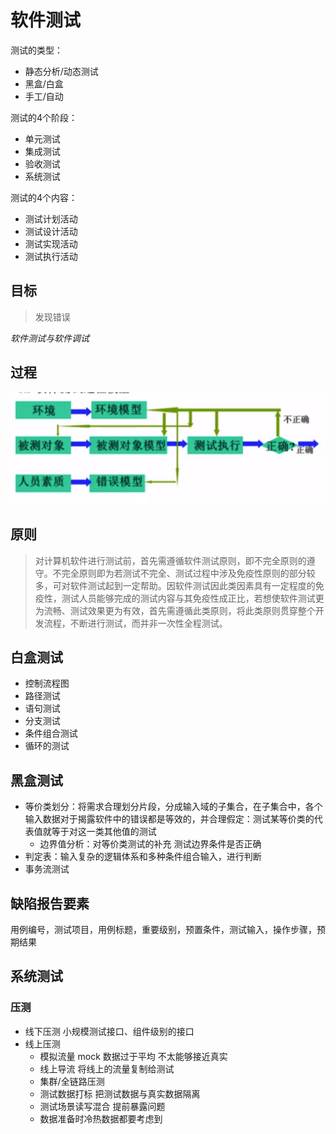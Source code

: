# 软件测试

测试的类型：

- 静态分析/动态测试
- 黑盒/白盒
- 手工/自动

测试的4个阶段：

- 单元测试
- 集成测试
- 验收测试
- 系统测试

测试的4个内容：

- 测试计划活动
- 测试设计活动
- 测试实现活动
- 测试执行活动

## 目标

> 发现错误

*软件测试与软件调试*

## 过程

![批注 2019-07-26 084959](/assets/批注%202019-07-26%20084959.png)

## 原则

>对计算机软件进行测试前，首先需遵循软件测试原则，即不完全原则的遵守。不完全原则即为若测试不完全、测试过程中涉及免疫性原则的部分较多，可对软件测试起到一定帮助。因软件测试因此类因素具有一定程度的免疫性，测试人员能够完成的测试内容与其免疫性成正比，若想使软件测试更为流畅、测试效果更为有效，首先需遵循此类原则，将此类原则贯穿整个开发流程，不断进行测试，而并非一次性全程测试。

## 白盒测试

- 控制流程图
- 路径测试
- 语句测试
- 分支测试
- 条件组合测试
- 循环的测试

## 黑盒测试

- 等价类划分：将需求合理划分片段，分成输入域的子集合，在子集合中，各个输入数据对于揭露软件中的错误都是等效的，并合理假定：测试某等价类的代表值就等于对这一类其他值的测试
  - 边界值分析：对等价类测试的补充 测试边界条件是否正确
- 判定表：输入复杂的逻辑体系和多种条件组合输入，进行判断
- 事务流测试

## 缺陷报告要素

用例编号，测试项目，用例标题，重要级别，预置条件，测试输入，操作步骤，预期结果

## 系统测试

### 压测

- 线下压测 小规模测试接口、组件级别的接口
- 线上压测
  - 模拟流量 mock 数据过于平均 不太能够接近真实
  - 线上导流 将线上的流量复制给测试
  - 集群/全链路压测
  - 测试数据打标 把测试数据与真实数据隔离
  - 测试场景读写混合 提前暴露问题
  - 数据准备时冷热数据都要考虑到

